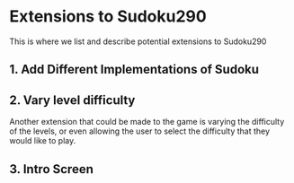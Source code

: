 # Extensions to Sudoku290

This is where we list and describe potential extensions to Sudoku290

## 1. Add Different Implementations of Sudoku



## 2. Vary level difficulty
Another extension that could be made to the game is varying the difficulty of the levels, or even allowing the user to select the difficulty that they would like to play. 

## 3. Intro Screen
